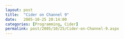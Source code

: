 ```yaml
---
layout: post
title:  "Cider on Channel 9"
date:   2005-10-25 20:14:00
categories: [Programming, Cider]
permalink: post/2005/10/25/Cider-on-Channel-9.aspx
---
```

